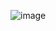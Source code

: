 


![image](https://github.com/TgeorgeT/SortingsComparison/blob/main/Number%20of%20values_%2010%5E4-2_10%5E6%2C%20Max%20Value%20%3D%2010%5E7%2C%20Step%20%3D%2010%5E4%20(1).png)
